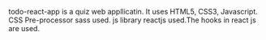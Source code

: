 todo-react-app is a quiz web appllicatin. It uses HTML5, CSS3, Javascript. CSS Pre-processor sass used. js library reactjs used.The hooks in react js are used.
